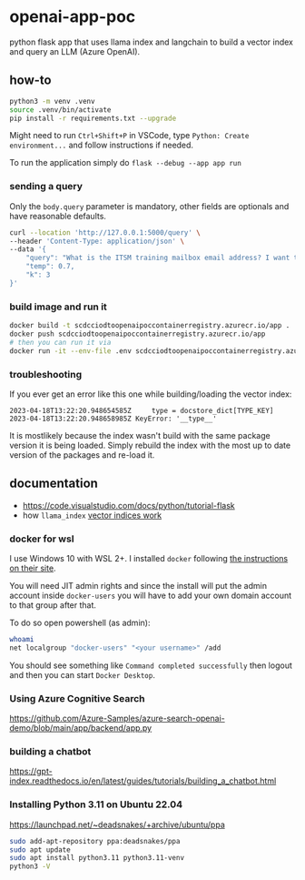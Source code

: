 # openai-app-poc
python flask app that uses llama index and langchain to build a vector index and query an LLM (Azure OpenAI).

## how-to

```bash
python3 -m venv .venv
source .venv/bin/activate
pip install -r requirements.txt --upgrade
```

Might need to run `Ctrl+Shift+P` in VSCode, type `Python: Create environment...` and follow instructions if needed.

To run the application simply do `flask --debug --app app run`

### sending a query

Only the `body.query` parameter is mandatory, other fields are optionals and have reasonable defaults.

```bash
curl --location 'http://127.0.0.1:5000/query' \
--header 'Content-Type: application/json' \
--data '{
    "query": "What is the ITSM training mailbox email address? I want the email address with the ampersand in it.",
    "temp": 0.7,
    "k": 3
}'
```

### build image and run it

```bash
docker build -t scdcciodtoopenaipoccontainerregistry.azurecr.io/app .
docker push scdcciodtoopenaipoccontainerregistry.azurecr.io/app
# then you can run it via 
docker run -it --env-file .env scdcciodtoopenaipoccontainerregistry.azurecr.io/app
```

### troubleshooting

If you ever get an error like this one while building/loading the vector index: 

```log
2023-04-18T13:22:20.948654585Z     type = docstore_dict[TYPE_KEY]
2023-04-18T13:22:20.948658985Z KeyError: '__type__'
```

It is mostlikely because the index wasn't build with the same package version it is being loaded. Simply rebuild the index with the most up to date version of the packages and re-load it.

## documentation

* https://code.visualstudio.com/docs/python/tutorial-flask
* how `llama_index` [vector indices work](https://gpt-index.readthedocs.io/en/latest/guides/primer/index_guide.html#vector-store-index)

### docker for wsl

I use Windows 10 with WSL 2+. I installed `docker` following [the instructions on their site](https://docs.docker.com/desktop/windows/wsl/).

You will need JIT admin rights and since the install will put the admin account inside `docker-users` you will have to add your own domain account to that group after that.

To do so open powershell (as admin):

```bash
whoami
net localgroup "docker-users" "<your username>" /add
```
You should see something like `Command completed successfully` then logout and then you can start `Docker Desktop`.

### Using Azure Cognitive Search

https://github.com/Azure-Samples/azure-search-openai-demo/blob/main/app/backend/app.py

### building a chatbot

https://gpt-index.readthedocs.io/en/latest/guides/tutorials/building_a_chatbot.html

### Installing Python 3.11 on Ubuntu 22.04

https://launchpad.net/~deadsnakes/+archive/ubuntu/ppa

```bash
sudo add-apt-repository ppa:deadsnakes/ppa
sudo apt update
sudo apt install python3.11 python3.11-venv
python3 -V
```

